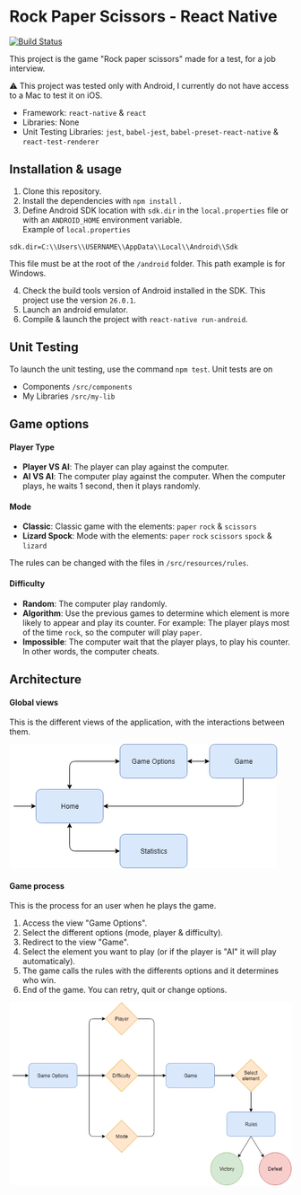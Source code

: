 # Rock Paper Scissors - React Native
[![Build Status](https://travis-ci.org/Witrix/react-native_rock-paper-scissors.svg?branch=master)](https://travis-ci.org/Witrix/react-native_rock-paper-scissors)
  
This project is the game "Rock paper scissors" made for a test, for a job interview.

:warning: This project was tested only with Android, I currently do not have access to a Mac to test it on iOS.

- Framework: `react-native` & `react`
- Libraries: None
- Unit Testing Libraries: `jest`, `babel-jest`, `babel-preset-react-native` & `react-test-renderer`


  
## Installation  & usage
1. Clone this repository.
2. Install the dependencies with `npm install`  .
3. Define Android SDK location with `sdk.dir` in the `local.properties` file or with an `ANDROID_HOME` environment variable.  
Example of `local.properties`  
```  
sdk.dir=C:\\Users\\USERNAME\\AppData\\Local\\Android\\Sdk  
```  
This file must be at the root of the `/android` folder. This path example is for Windows.  

4. Check the build tools version of Android installed in the SDK. This project use the version `26.0.1`.
5. Launch an android emulator.
6. Compile & launch the project with `react-native run-android`.

## Unit Testing
To launch the unit testing, use the command `npm test`.
Unit tests are on
- Components `/src/components`
- My Libraries `/src/my-lib`

## Game options
#### Player Type
- **Player VS AI**: The player can play against the computer.
- **AI VS AI**: The computer play against the computer. When the computer plays, he waits 1 second, then it plays randomly.
#### Mode
- **Classic**: Classic game with the elements: `paper` `rock` & `scissors`
- **Lizard Spock**: Mode with the elements: `paper` `rock` `scissors` `spock` & `lizard`

The rules can be changed with the files in `/src/resources/rules`.
#### Difficulty
- **Random**: The computer play randomly.
- **Algorithm**: Use the previous games to determine which element is more likely to appear and play its counter. For example: The player plays most of the time `rock`, so the computer will play `paper`.
- **Impossible**: The computer wait that the player plays, to play his counter. In other words, the computer cheats.

## Architecture
#### Global views
This is the different views of the application, with the interactions between them.

![Image of views](https://github.com/Witrix/react-native_rock-paper-scissors/blob/master/doc/images/menu.png)

#### Game process
This is the process for an user when he plays the game.
1. Access the view "Game Options".
2. Select the different options (mode, player & difficulty).
3. Redirect to the view "Game".
4. Select the element you want to play (or if the player is "AI" it will play automaticaly).
5. The game calls the rules with the differents options and it determines who win.
6. End of the game. You can retry, quit or change options.

![Image of views](https://github.com/Witrix/react-native_rock-paper-scissors/blob/master/doc/images/game.png)
